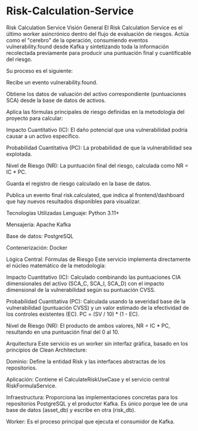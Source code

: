 # Risk-Calculation-Service
Risk Calculation Service
Visión General
El Risk Calculation Service es el último worker asincrónico dentro del flujo de evaluación de riesgos. Actúa como el "cerebro" de la operación, consumiendo eventos vulnerability.found desde Kafka y sintetizando toda la información recolectada previamente para producir una puntuación final y cuantificable del riesgo.

Su proceso es el siguiente:

Recibe un evento vulnerability.found.

Obtiene los datos de valuación del activo correspondiente (puntuaciones SCA) desde la base de datos de activos.

Aplica las fórmulas principales de riesgo definidas en la metodología del proyecto para calcular:

Impacto Cuantitativo (IC): El daño potencial que una vulnerabilidad podría causar a un activo específico.

Probabilidad Cuantitativa (PC): La probabilidad de que la vulnerabilidad sea explotada.

Nivel de Riesgo (NR): La puntuación final del riesgo, calculada como NR = IC * PC.

Guarda el registro de riesgo calculado en la base de datos.

Publica un evento final risk.calculated, que indica al frontend/dashboard que hay nuevos resultados disponibles para visualizar.

Tecnologías Utilizadas
Lenguaje: Python 3.11+

Mensajería: Apache Kafka

Base de datos: PostgreSQL

Contenerización: Docker

Lógica Central: Fórmulas de Riesgo
Este servicio implementa directamente el núcleo matemático de la metodología:

Impacto Cuantitativo (IC): Calculado combinando las puntuaciones CIA dimensionales del activo (SCA_C, SCA_I, SCA_D) con el impacto dimensional de la vulnerabilidad según su puntuación CVSS.

Probabilidad Cuantitativa (PC): Calculada usando la severidad base de la vulnerabilidad (puntuación CVSS) y un valor estimado de la efectividad de los controles existentes (EC). PC = (SV / 10) * (1 - EC).

Nivel de Riesgo (NR): El producto de ambos valores, NR = IC * PC, resultando en una puntuación final del 0 al 10.

Arquitectura
Este servicio es un worker sin interfaz gráfica, basado en los principios de Clean Architecture:

Dominio: Define la entidad Risk y las interfaces abstractas de los repositorios.

Aplicación: Contiene el CalculateRiskUseCase y el servicio central RiskFormulaService.

Infraestructura: Proporciona las implementaciones concretas para los repositorios PostgreSQL y el productor Kafka. Es único porque lee de una base de datos (asset_db) y escribe en otra (risk_db).

Worker: Es el proceso principal que ejecuta el consumidor de Kafka.